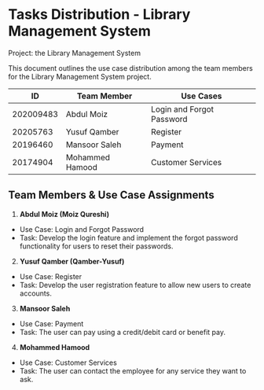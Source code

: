 # Tasks Distribution - Library Management System
Project:  the Library Management System 

This document outlines the use case distribution among the team members for the Library Management System project.


|    ID      | Team Member      | Use Cases                 |
| -----------| -----------------| --------------------------|
| 202009483  | Abdul Moiz       | Login and Forgot Password |
| 20205763   | Yusuf Qamber     | Register                  |
| 20196460   | Mansoor Saleh    | Payment                   |
| 20174904   | Mohammed Hamood  | Customer Services         |


## Team Members & Use Case Assignments
1.  **Abdul Moiz (Moiz Qureshi)**  
   - Use Case: Login and Forgot Password
   - Task: Develop the login feature and implement the forgot password functionality for users to reset their passwords.


2.	**Yusuf Qamber (Qamber-Yusuf)**
  - Use Case: Register
  - Task: Develop the user registration feature to allow new users to create accounts.
     
3.	**Mansoor Saleh**
  - Use Case: Payment
  - Task: The user can pay using a credit/debit card or benefit pay.


4.	**Mohammed Hamood**
  - Use Case: Customer Services
  - Task: The user can contact the employee for any service they want to ask.


